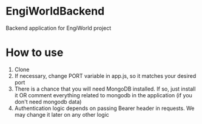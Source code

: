 # EngiWorldBackend
Backend application for EngiWorld project

# How to use

1. Clone
2. If necessary, change PORT variable in app.js, so it matches your desired port
3. There is a chance that you will need MongoDB installed. If so, just install it OR comment everything related to mongodb in the application (if you don't need mongodb data)
4. Authentication logic depends on passing Bearer header in requests. We may change it later on any other logic
